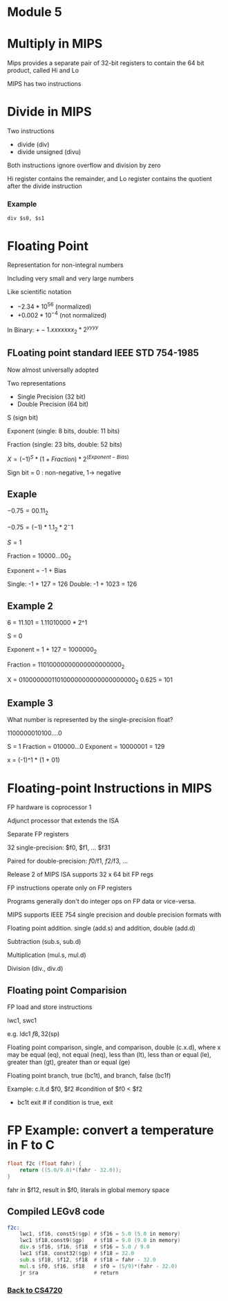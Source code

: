 # Module 5

# Multiply in MIPS

 Mips provides a separate pair of 32-bit registers to contain the 64 bit product, called Hi and Lo

 MIPS has two instructions


 # Divide in MIPS

 Two instructions
 - divide (div)
 - divide unsigned (divu)


Both instructions ignore overflow and division by zero

Hi register contains the remainder, and Lo register contains the quotient after the divide instruction

### Example
```
div $s0, $s1

```

# Floating Point
Representation for non-integral numbers

Including very small and very large numbers


Like scientific notation
 - $-2.34 * 10^56$ (normalized)
 - $+0.002 * 10^{-4}$ (not normalized)

In Binary: $+- 1.xxxxxxx_2 * 2^{yyyy}$ 

## FLoating point standard IEEE STD 754-1985

Now almost universally adopted

Two representations

- Single Precision (32 bit)
- Double Precision (64 bit)

S (sign bit)

Exponent (single: 8 bits, double: 11 bits)

Fraction (single: 23 bits, double: 52 bits)

$X = (-1)^S * (1 + Fraction)*2^{(Exponent-Bias)}$

Sign bit = 0 : non-negative, 1-> negative


## Exaple
$-0.75 = 00.11_2$

$-0.75 = (-1) * 1.1_2 * 2^-1$

$S = 1$

Fraction = $10000...00_2$

Exponent = -1 + Bias

Single: -1 + 127 = 126
Double: -1 + 1023 = 126

## Example 2
6 = 11.101 = 1.11010000 * 2^1

S = 0

Exponent = 1 + 127 = $1000000_2$

Fraction = $11010000000000000000000_2$

X = $01000000011010000000000000000000_2$
0.625 = 101

## Example 3
What number is represented by the single-precision float?

1100000010100....0

S = 1
Fraction = 010000...0
Exponent = 10000001 = 129

x = (-1)^1 * (1 + 01)

# Floating-point Instructions in MIPS

FP hardware is coprocessor 1

Adjunct processor that extends the ISA

Separate FP registers

32 single-precision: $f0, $f1, ... $f31

Paired for double-precision: $f0/$f1, $f2/$f3, ...

Release 2 of MIPS ISA supports 32 x 64 bit FP regs

FP instructions operate only on FP registers

Programs generally don't do integer ops on FP data or vice-versa.


MIPS supports IEEE 754 single precision and double precision formats with

Floating point addition. single (add.s) and addition, double (add.d)

Subtraction (sub.s, sub.d)

Multiplication (mul.s, mul.d)

Division (div., div.d)

## Floating point Comparision

FP load and store instructions

lwc1, swc1

e.g. ldc1 $f8, 32($sp)


Floating point comparison, single, and comparison, double (c.x.d), where x may be equal (eq), not equal (neq), less than (lt), less than or equal (le), greater than (gt), greater than or equal (ge)

Floating point branch, true (bc1t), and branch, false (bc1f)

Example: c.lt.d $f0, $f2 #condition of $f0 < $f2
  - bc1t exit # if condition is true, exit



# FP Example: convert a temperature in F to C

```c
float f2c (float fahr) {
    return ((5.0/9.0)*(fahr - 32.0));
}
```

fahr in $f12, result in $f0, literals in global memory space

## Compiled LEGv8 code
```asm
f2c:
    lwc1, $f16, const5($gp) # $f16 = 5.0 (5.0 in memory)
    lwc1 $f18,const9($gp)   # $f18 = 9.0 (9.0 in memory)
    div.s $f16, $f16, $f18  # $f16 = 5.0 / 9.0
    lwc1 $f18, const32($gp) # $f18 = 32.0
    sub.s $f18, $f12, $f18  # $f18 = fahr - 32.0 
    mul.s $f0, $f16, $f18   # $f0 = (5/9)*(fahr - 32.0)
    jr $ra                  # return
```

### [Back to CS4720](%WEBPATH%/classes/cs4720/) 


